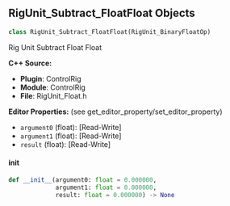 ## RigUnit_Subtract_FloatFloat Objects

```python
class RigUnit_Subtract_FloatFloat(RigUnit_BinaryFloatOp)
```

Rig Unit Subtract Float Float

**C++ Source:**

- **Plugin**: ControlRig
- **Module**: ControlRig
- **File**: RigUnit_Float.h

**Editor Properties:** (see get_editor_property/set_editor_property)

- ``argument0`` (float):  [Read-Write]
- ``argument1`` (float):  [Read-Write]
- ``result`` (float):  [Read-Write]

<a id="unreal.RigUnit_Subtract_FloatFloat.__init__"></a>

#### __init__

```python
def __init__(argument0: float = 0.000000,
             argument1: float = 0.000000,
             result: float = 0.000000) -> None
```

<a id="unreal.RigUnit_Divide_FloatFloat"></a>